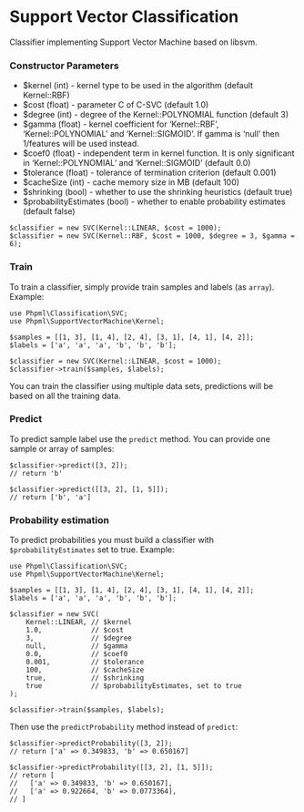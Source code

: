 # Support Vector Classification

Classifier implementing Support Vector Machine based on libsvm.

### Constructor Parameters

* $kernel (int) - kernel type to be used in the algorithm (default Kernel::RBF)
* $cost (float) - parameter C of C-SVC (default 1.0)
* $degree (int) - degree of the Kernel::POLYNOMIAL function (default 3)
* $gamma (float) - kernel coefficient for ‘Kernel::RBF’, ‘Kernel::POLYNOMIAL’ and ‘Kernel::SIGMOID’. If gamma is ‘null’ then 1/features will be used instead.
* $coef0 (float) - independent term in kernel function. It is only significant in ‘Kernel::POLYNOMIAL’ and ‘Kernel::SIGMOID’ (default 0.0)
* $tolerance (float) - tolerance of termination criterion (default 0.001)
* $cacheSize (int) - cache memory size in MB (default 100)
* $shrinking (bool) - whether to use the shrinking heuristics (default true)
* $probabilityEstimates (bool) - whether to enable probability estimates (default false)

```
$classifier = new SVC(Kernel::LINEAR, $cost = 1000);
$classifier = new SVC(Kernel::RBF, $cost = 1000, $degree = 3, $gamma = 6);
```

### Train

To train a classifier, simply provide train samples and labels (as `array`). Example:

```
use Phpml\Classification\SVC;
use Phpml\SupportVectorMachine\Kernel;

$samples = [[1, 3], [1, 4], [2, 4], [3, 1], [4, 1], [4, 2]];
$labels = ['a', 'a', 'a', 'b', 'b', 'b'];

$classifier = new SVC(Kernel::LINEAR, $cost = 1000);
$classifier->train($samples, $labels);
```

You can train the classifier using multiple data sets, predictions will be based on all the training data.

### Predict

To predict sample label use the `predict` method. You can provide one sample or array of samples:

```
$classifier->predict([3, 2]);
// return 'b'

$classifier->predict([[3, 2], [1, 5]]);
// return ['b', 'a']
```

### Probability estimation

To predict probabilities you must build a classifier with `$probabilityEstimates` set to true. Example:

```
use Phpml\Classification\SVC;
use Phpml\SupportVectorMachine\Kernel;

$samples = [[1, 3], [1, 4], [2, 4], [3, 1], [4, 1], [4, 2]];
$labels = ['a', 'a', 'a', 'b', 'b', 'b'];

$classifier = new SVC(
    Kernel::LINEAR, // $kernel
    1.0,            // $cost
    3,              // $degree
    null,           // $gamma
    0.0,            // $coef0
    0.001,          // $tolerance
    100,            // $cacheSize
    true,           // $shrinking
    true            // $probabilityEstimates, set to true
);

$classifier->train($samples, $labels);
```

Then use the `predictProbability` method instead of `predict`:

```
$classifier->predictProbability([3, 2]);
// return ['a' => 0.349833, 'b' => 0.650167]

$classifier->predictProbability([[3, 2], [1, 5]]);
// return [
//   ['a' => 0.349833, 'b' => 0.650167],
//   ['a' => 0.922664, 'b' => 0.0773364],
// ]
```
